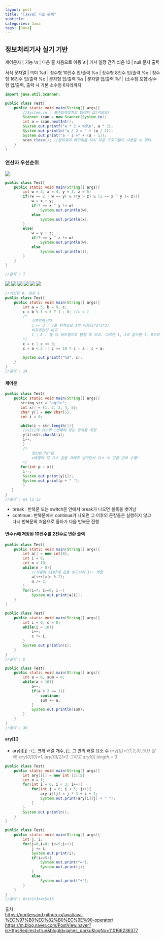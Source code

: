 ```yaml
---
layout: post
title: "[Java] 기초 문제"
subtitle: 
categories: Java
tags: [Java]
--- 
```

## 정보처리기사 실기 기반  

제어문자    | 기능
\n        | 다음 줄 처음으로 이동
\t        | 커서 일정 간격 띄움
\0        | null 문자 출력



서식 문자열 | 의미
%d       | 정수형 10진수 입/출력
%o       | 정수형 8진수 입/출력
%x       | 정수형 16진수 입/출력
%c       | 문자형 입/출력
%s       | 문자열 입/출력
%f       | (소수점 포함)실수형 입/출력, 출력 시 기본 소수점 6자리까지


```JAVA
import java.util.Scanner;

public class Test{
    public static void main(String[] args){
        //System.in : 표준입력장치로 입력된 값(키보드)
        Scanner scan = new Scanner(System.in);
        int a = scan.nextInt();
        System.out.printf("a * 3 = %d\n", a * 3);
        System.out.println("a / 2 = " + (a / 2));
        System.out.print("a - 1 =" + (a - 1));
        scan.close(); //닫아줘야 메모리를 다시 다른 프로그램이 사용할 수 있다.
    }
}
```

### 연산자 우선순위
<img src="/assets/images/banners/java-operator-1.png" >


```JAVA
public class Test{
    public static void main(String[] args){
        int w = 3, x = 4, y = 3, z = 5;
        if((w == 2 | w == y) & !(y > z) & (1 == x ^ y != z)){
            w = x + y;
            if(7 == x ^ y != w)
                System.out.println(w);
            else
                System.out.println(x);
        }
        else{
            w = y + z;
            if(7 == y ^ z != w)
                System.out.println(w);
            else
                System.out.println(z);
        }
    }
}

//출력 : 7
```
<img src="/assets/images/java/8.jpeg" >  


<img src="/assets/images/java/9.jpeg" >  


<img src="/assets/images/java/10.jpeg" >  


<img src="/assets/images/java/11.jpeg" >  


<img src="/assets/images/java/12.jpeg" >  


<img src="/assets/images/java/13.jpeg" >  


```JAVA
//거짓은 0, 참은 1
public class Test{
    public static void main(String[] args){
        int a = 5, b = 9, c;
        c = b % 5 < 5 ? 1 : 0; //c = 1
        /*
            쉬프트연산자
            c << 3 : c를 왼쪽으로 3번 이동(1*2*2*2)
            비트연산자 비교
            1 | 8 : 둘 다 비트형으로 변형 후 비교. 다르면 1, 1로 같으면 1, 0으로 같으면 0
        */
        c = c | c << 3;
        c = a < 5 || c >= 10 ? c - a : c + a;

        System.out.printf("%d", c);    
    }
}
//출력 : 14
```


#### 제어문
```JAVA
public class Test{
    public static void main(String[] args){
       string str = "agile";
       int x[] = {1, 2, 3, 4, 5};
       char y[] = new char[5];
       int i = 0;

       while(i < str.length()){
        //y[i]에 str의 i번째에 있는 문자를 저장
        y[i]=str.charAt(i);
        i++;
        }
        /*
            향상된 for문
            x배열의 각 요소 값을 차례로 받으면서 요소 수 만큼 반복 수행!
        */
       for(int p : x){
        i--;
        System.out.print(y[i]);    
        System.out.print(p + " ");    
        }
   }
}
//출력 : e1 l2 i3
```


* break : 반복문 또는 switch문 안에서 break가 나오면 블록을 벗어남
* continue : 반복문에서 continue가 나오면 그 이후의 문장들은 실행하지 않고   
             다시 반복문의 처음으로 돌아가 다음 반복문 진행   


#### 변수 n에 저장된 10진수를 2진수로 변환 출력
```JAVA
public class Test{
    public static void main(String[] args){
        int a[] = new int[8];
        int i = 0;
        int n = 10;
        while(n > 0){
            //처음에 a[0]에 값을 넣고나서 i++ 역할
            a[i++]=(n % 2);
            n /= 2;
        }
        for(i=7; i>=0; i--)
            System.out.print(a[i]);
    }
}
```


```JAVA
public class Test{
    public static void main(String[] args){
        int i = 0, c = 0;
        while(i < 10){
            i++;
            c *= i;
        }
        System.out.println(c);
    }
}
//출력 : 0
```


```JAVA
public class Test{
    public static void main(String[] args){
        int a = 0, sum = 0;
        while(a < 10){
            a++;
            if(a % 2 == 1){
                continue;
                sum += a;
            }
            System.out.println(sum);
        }
    }
}
//출력 : 30
```


#### ary[][]
* ary[i][j] : i는 크게 배열 개수, j는 그 안의 배열 요소 수
    <span style="color:#808080">*ary[][]={{1,2,3},{5}} 일 때, ary[0][0]=1, ary[0][2]=3 그리고 ary[0].length = 3*</span>
```JAVA
public class Test{
    public static void main(String[] args){
        int ary[][] = new int [3][5]
        int n = 1;
        for(int i = 0; i < 3; i++){
            for(int j = 0; j < 5; j++){
                ary[i][j] = j * 3 + i + 1;
                System.out.print(ary[i][j] + " ");
            }       
        }
        System.out.println();
    }
} 
```


```JAVA
public class Test{
    public static void main(String[] args){
        int j, i;
        for(j=0,i=0; i<=5;i++){
            j += i;
            System.out.print(i);
            if(i==5){
                System.out.print("=");
                System.out.print(j);
            }
            else
                System.out.print("+");
        }
    }
}
//출력 : 0+1+2+3+4+5=15
```

<!-- 
```JAVA
public class Test{
    public static void main(String[] args){
        
    }
}
```
-->



출처 :  
<https://noritersand.github.io/java/java-%EC%97%B0%EC%82%B0%EC%9E%90-operator/>
<https://m.blog.naver.com/PostView.naver?isHttpsRedirect=true&blogId=james_parku&logNo=110166236377>